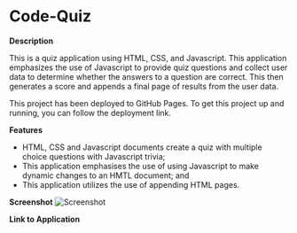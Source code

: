 # Code-Quiz

**Description**

This is a quiz application using HTML, CSS, and Javascript. This application emphasizes the use of Javascript to provide quiz questions and collect user data to determine whether the answers to a question are correct. This then generates a score and appends a final page of results from the user data.

This project has been deployed to GitHub Pages. To get this project up and running, you can follow the deployment link.

**Features**

* HTML, CSS and Javascript documents create a quiz with multiple choice questions with Javascript trivia;
* This application emphasises the use of using Javascript to make dynamic changes to an HMTL document; and
* This application utilizes the use of appending HTML pages.

**Screenshot**
![Screenshot]()

**Link to Application**
